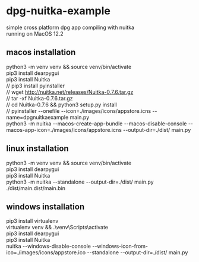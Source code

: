 
# dpg-nuitka-example <br>

simple cross platform dpg app compiling with nuitka <br>
running on MacOS 12.2<br>

## macos installation <br>
python3 -m venv venv && source venv/bin/activate<br>
pip3 install dearpygui<br>
pip3 install Nuitka<br>
// pip3 install pyinstaller<br>
// wget http://nuitka.net/releases/Nuitka-0.7.6.tar.gz<br>
// tar -xf Nuitka-0.7.6.tar.gz<br>
// cd Nuitka-0.7.6 && python3 setup.py install<br>
// pyinstaller --onefile --icon=./images/icons/appstore.icns --name=dpgnuitkaexample main.py<br>
python3 -m nuitka --macos-create-app-bundle --macos-disable-console --macos-app-icon=./images/icons/appstore.icns --output-dir=./dist/ main.py

## linux installation <br>

python3 -m venv venv && source venv/bin/activate<br>
pip3 install dearpygui<br>
pip3 install Nuitka<br>
python3 -m nuitka --standalone --output-dir=./dist/ main.py<br>
./dist/main.dist/main.bin<br>

## windows installation <br>

pip3 install virtualenv<br>
virtualenv venv && .\venv\Scripts\activate<br>
pip3 install dearpygui<br>
pip3 install Nuitka<br>
nuitka --windows-disable-console --windows-icon-from-ico=./images/icons/appstore.ico --standalone --output-dir=./dist/ main.py